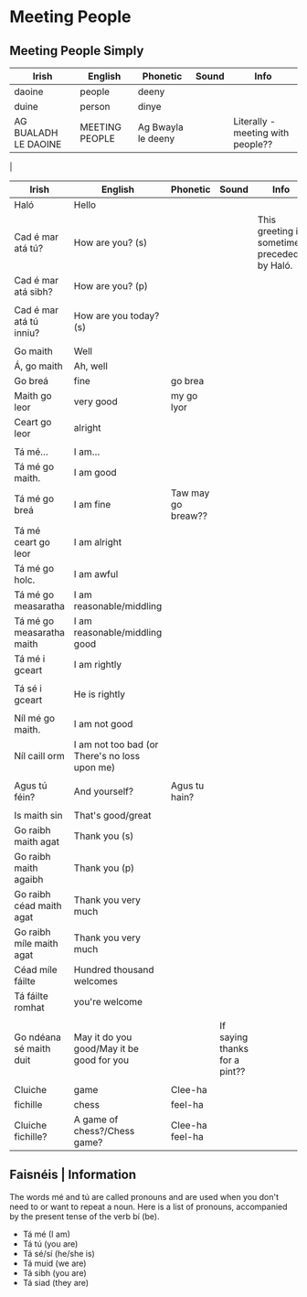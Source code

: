 # Meeting People

## Meeting People Simply

|Irish|English|Phonetic|Sound|Info|
|------|-------|--------|-----|----|
|daoine|people|deeny
|duine|person|dinye
|AG BUALADH LE DAOINE | MEETING PEOPLE | Ag Bwayla le deeny||Literally - meeting with people??
|

|Irish|English|Phonetic|Sound|Info|
|------|-------|--------|-----|----|
|Haló|Hello
|Cad é mar atá tú?|How are you? (s)|||This greeting is sometimes preceded by Haló.
|Cad é mar atá sibh?|How are you? (p)||
||
|Cad é mar atá tú inniu?|How are you today? (s)
||
|Go maith|Well
|Á, go maith|Ah, well
|Go breá|fine|go brea
|Maith go leor|very good|my go lyor
|Ceart go leor|alright
||
|Tá mé…|I am…
|Tá mé go maith.| I am good
|Tá mé go breá|I am fine|Taw may go breaw??|
|Tá mé ceart go leor|I am alright
|Tá mé go holc. |I am awful
|Tá mé go measaratha|I am reasonable/middling||
|Tá mé go measaratha maith|I am reasonable/middling good||
|Tá mé i gceart|I am rightly||
||
|Tá sé i gceart|He is rightly||
||
|Níl mé go maith.| I am not good
|Níl caill orm|I am not too bad (or There's no loss upon me)||
||
|Agus tú féin?|And yourself?|Agus tu hain?
||
|Is maith sin|That's good/great||
|Go raibh maith agat|Thank you (s)||
|Go raibh maith agaibh|Thank you (p)||
|Go raibh céad maith agat|Thank you very much||
|Go raibh míle maith agat|Thank you very much||
|Céad míle fáilte|Hundred thousand welcomes||
|Tá fáilte romhat| you're welcome
||
|Go ndéana sé maith duit|May it do you good/May it be good for you||If saying thanks for a pint??
||
|Cluiche|game|Clee-ha
|fichille|chess|feel-ha
|Cluiche fichille?|A game of chess?/Chess game?|Clee-ha feel-ha

## Faisnéis | Information

The words mé and tú are called pronouns and are used when you don't need to or want to repeat a noun. Here is a list of pronouns, accompanied by the present tense of the verb bí (be).

* Tá mé (I am)
* Tá tú (you are)
* Tá sé/sí (he/she is)
* Tá muid (we are)
* Tá sibh (you are)
* Tá siad (they are)



